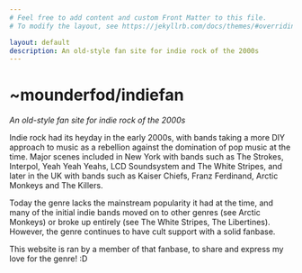 ```yaml
---
# Feel free to add content and custom Front Matter to this file.
# To modify the layout, see https://jekyllrb.com/docs/themes/#overriding-theme-defaults

layout: default
description: An old-style fan site for indie rock of the 2000s
---
```


# ~mounderfod/indiefan
*An old-style fan site for indie rock of the 2000s*

Indie rock had its heyday in the early 2000s, with bands taking a more DIY approach to music
as a rebellion against the domination of pop music at the time. Major scenes included in New York
with bands such as The Strokes, Interpol, Yeah Yeah Yeahs, LCD Soundsystem and The White Stripes, 
and later in the UK with bands such as Kaiser Chiefs, Franz Ferdinand, Arctic Monkeys and The Killers.

Today the genre lacks the mainstream popularity it had at the time, and many of the initial indie bands
moved on to other genres (see Arctic Monkeys) or broke up entirely (see The White Stripes, The Libertines).
However, the genre continues to have cult support with a solid fanbase.

This website is ran by a member of that fanbase, to share and express my love for the genre! :D